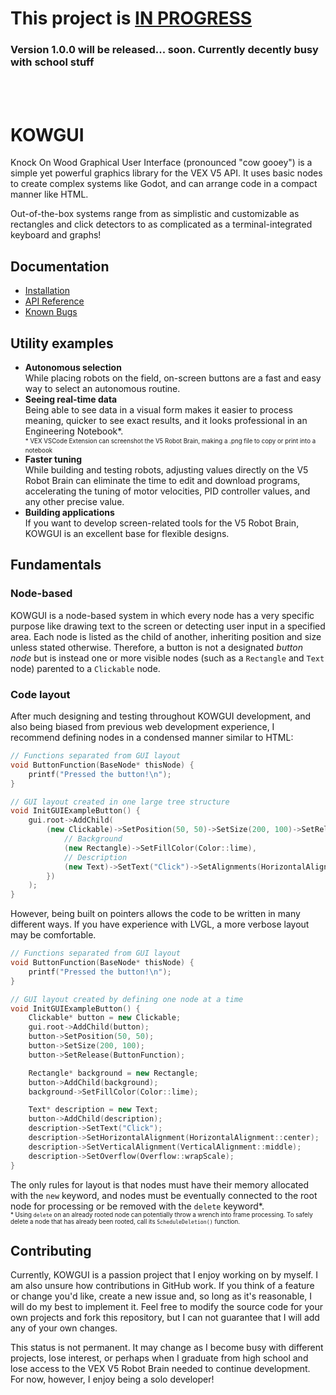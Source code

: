 # This project is **<u>IN PROGRESS</u>**
### Version 1.0.0 will be released... soon. Currently decently busy with school stuff
<br><br>

# KOWGUI

Knock On Wood Graphical User Interface (pronounced "cow gooey") 
is a simple yet powerful graphics library for the VEX V5 API. 
It uses basic nodes to create complex systems like Godot, and 
can arrange code in a compact manner like HTML.

Out-of-the-box systems range from as simplistic and customizable 
as rectangles and click detectors to as complicated as a terminal-integrated 
keyboard and graphs!

## Documentation

- [Installation](./docs/installation.md)
- [API Reference](./docs/APIReference/apiReference.md)
- [Known Bugs](./docs/knownBugs.md)

## Utility examples

- **Autonomous selection** <br>
    While placing robots on the field, on-screen buttons are 
    a fast and easy way to select an autonomous routine.
- **Seeing real-time data** <br>
    Being able to see data in a visual form makes it easier 
    to process meaning, quicker to see exact results, and it 
    looks professional in an Engineering Notebook*. <br>
    <sup><sub>* VEX VSCode Extension can screenshot the V5 
    Robot Brain, making a .png file to copy or print into a 
    notebook</sub></sup>
- **Faster tuning** <br>
    While building and testing robots, adjusting values directly 
    on the V5 Robot Brain can eliminate the time to edit and 
    download programs, accelerating the tuning of motor velocities, 
    PID controller values, and any other precise value.
- **Building applications** <br>
    If you want to develop screen-related tools for the V5 Robot 
    Brain, KOWGUI is an excellent base for flexible designs.

## Fundamentals

### Node-based

KOWGUI is a node-based system in which every node has a very 
specific purpose like drawing text to the screen or detecting 
user input in a specified area. Each node is listed as the 
child of another, inheriting position and size unless stated 
otherwise. Therefore, a button is not a designated *button 
node* but is instead one or more visible nodes (such as a `Rectangle` 
and `Text` node) parented to a `Clickable` node. 

### Code layout

After much designing and testing throughout KOWGUI development, 
and also being biased from previous web development experience, 
I recommend defining nodes in a condensed manner similar to 
HTML: 

```C++
// Functions separated from GUI layout
void ButtonFunction(BaseNode* thisNode) {
    printf("Pressed the button!\n");
}

// GUI layout created in one large tree structure
void InitGUIExampleButton() {
    gui.root->AddChild(
        (new Clickable)->SetPosition(50, 50)->SetSize(200, 100)->SetRelease(ButtonFunction)->AddChildren({
            // Background
            (new Rectangle)->SetFillColor(Color::lime),
            // Description
            (new Text)->SetText("Click")->SetAlignments(HorizontalAlign::center, VerticalAlign::middle)->SetOverflow(Overflow::wrapScale),
        })
    );
}
```

However, being built on pointers allows the code to be written 
in many different ways. If you have experience with LVGL, a 
more verbose layout may be comfortable.

```C++
// Functions separated from GUI layout
void ButtonFunction(BaseNode* thisNode) {
    printf("Pressed the button!\n");
}

// GUI layout created by defining one node at a time
void InitGUIExampleButton() {
    Clickable* button = new Clickable;
    gui.root->AddChild(button);
    button->SetPosition(50, 50);
    button->SetSize(200, 100);
    button->SetRelease(ButtonFunction);

    Rectangle* background = new Rectangle;
    button->AddChild(background);
    background->SetFillColor(Color::lime);

    Text* description = new Text;
    button->AddChild(description);
    description->SetText("Click");
    description->SetHorizontalAlignment(HorizontalAlignment::center);
    description->SetVerticalAlignment(VerticalAlignment::middle);
    description->SetOverflow(Overflow::wrapScale);
}
```

The only rules for layout is that nodes must have their memory 
allocated with the `new` keyword, and nodes must be eventually 
connected to the root node for processing or be removed with 
the `delete` keyword*. <br>
<sup><sub>* Using `delete` on an already rooted node can potentially 
throw a wrench into frame processing. To safely delete a node 
that has already been rooted, call its `ScheduleDeletion()` 
function.</sub></sup>

[comment]: # (TO DO Show example with `Rectangle* rect = parentNode->AddChild[new Rectangle];`)

## Contributing

Currently, KOWGUI is a passion project that I enjoy working 
on by myself. I am also unsure how contributions in GitHub 
work. If you think of a feature or change you'd like, create 
a new issue and, so long as it's reasonable, I will do my best 
to implement it. Feel free to modify the source code for your 
own projects and fork this repository, but I can not guarantee 
that I will add any of your own changes.

This status is not permanent. It may change as I become busy 
with different projects, lose interest, or perhaps when I graduate 
from high school and lose access to the VEX V5 Robot Brain 
needed to continue development. For now, however, I enjoy being 
a solo developer!